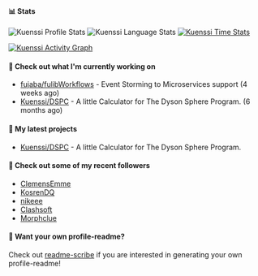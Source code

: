 #### 📊 Stats
![Kuenssi Profile Stats](https://github-readme-stats.vercel.app/api?username=Kuenssi&show_icons=true&theme=dark&count_private=true&icon_color=0075ff&include_all_commits=true)
![Kuenssi Language Stats](https://github-readme-stats.vercel.app/api/top-langs/?username=Kuenssi&layout=compact&theme=dark&icon_color=0075ff&show_icons=true&langs_count=10)
[![Kuenssi Time Stats](https://github-readme-stats.vercel.app/api/wakatime?username=Kuenssi&theme=dark&layout=compact&langs_count=10)](https://wakatime.com/@Kuenssi)

<a href="https://github.com/ashutosh00710/github-readme-activity-graph"><img alt="Kuenssi Activity Graph" 
src="https://activity-graph.herokuapp.com/graph?username=Kuenssi&bg_color=141414&color=FFFFFF&line=ea8204&point=c3c3c3&hide_border=true" /></a>

#### 👷 Check out what I'm currently working on

- [fujaba/fulibWorkflows](https://github.com/fujaba/fulibWorkflows) - Event Storming to Microservices support (4 weeks ago)
- [Kuenssi/DSPC](https://github.com/Kuenssi/DSPC) - A little Calculator for The Dyson Sphere Program. (6 months ago)

#### 🌱 My latest projects

- [Kuenssi/DSPC](https://github.com/Kuenssi/DSPC) - A little Calculator for The Dyson Sphere Program.

#### 👯 Check out some of my recent followers

- [ClemensEmme](https://github.com/ClemensEmme)
- [KosrenDQ](https://github.com/KosrenDQ)
- [nikeee](https://github.com/nikeee)
- [Clashsoft](https://github.com/Clashsoft)
- [Morphclue](https://github.com/Morphclue)

#### 📇 Want your own profile-readme?
Check out [readme-scribe](https://github.com/muesli/readme-scribe) if you are interested in generating your own profile-readme!
